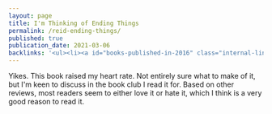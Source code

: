 ```yaml
---
layout: page
title: I'm Thinking of Ending Things
permalink: /reid-ending-things/
published: true
publication_date: 2021-03-06
backlinks: '<ul><li><a id="books-published-in-2016" class="internal-link" href="/books-published-in-2016/">Published in 2016</a></li><li><a id="books-read-in-2021" class="internal-link" href="/books-read-in-2021/">Read in 2021</a></li><li><a id="books-tag-fiction" class="internal-link" href="/books-tag-fiction/">Fiction</a></li><li><a id="books-tag-thriller" class="internal-link" href="/books-tag-thriller/">Thriller</a></li></ul>'
---
```


Yikes. This book raised my heart rate. Not entirely sure what to make of it, but I'm keen to discuss in the book club I read it for. Based on other reviews, most readers seem to either love it or hate it, which I think is a very good reason to read it.